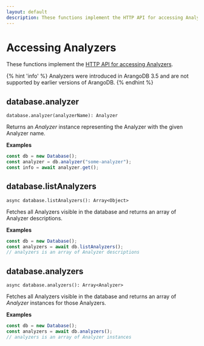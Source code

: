 ```yaml
---
layout: default
description: These functions implement the HTTP API for accessing Analyzers
---
```

# Accessing Analyzers

These functions implement the
[HTTP API for accessing Analyzers](../http/analyzers.html).

{% hint 'info' %}
Analyzers were introduced in ArangoDB 3.5 and are not supported by earlier
versions of ArangoDB.
{% endhint %}

## database.analyzer

`database.analyzer(analyzerName): Analyzer`

Returns an _Analyzer_ instance representing the Analyzer with the given Analyzer
name.

**Examples**

```js
const db = new Database();
const analyzer = db.analyzer("some-analyzer");
const info = await analyzer.get();
```

## database.listAnalyzers

`async database.listAnalyzers(): Array<Object>`

Fetches all Analyzers visible in the database and returns an array of Analyzer
descriptions.

**Examples**

```js
const db = new Database();
const analyzers = await db.listAnalyzers();
// analyzers is an array of Analyzer descriptions
```

## database.analyzers

`async database.analyzers(): Array<Analyzer>`

Fetches all Analyzers visible in the database and returns an array of _Analyzer_
instances for those Analyzers.

**Examples**

```js
const db = new Database();
const analyzers = await db.analyzers();
// analyzers is an array of Analyzer instances
```
